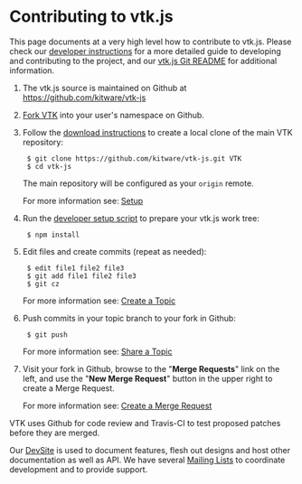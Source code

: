 Contributing to vtk.js
======================

This page documents at a very high level how to contribute to vtk.js.
Please check our [developer instructions] for a more detailed guide to
developing and contributing to the project, and our [vtk.js Git README](README.md)
for additional information.

1. The vtk.js source is maintained on Github
    at https://github.com/kitware/vtk-js<br/>

2. [Fork VTK] into your user's namespace on Github.

3. Follow the [download instructions] to create a
    local clone of the main VTK repository:

        $ git clone https://github.com/kitware/vtk-js.git VTK
        $ cd vtk-js
    The main repository will be configured as your `origin` remote.

    For more information see: [Setup]

4. Run the [developer setup script] to prepare your vtk.js work tree:

        $ npm install

5. Edit files and create commits (repeat as needed):

        $ edit file1 file2 file3
        $ git add file1 file2 file3
        $ git cz

    For more information see: [Create a Topic]

6. Push commits in your topic branch to your fork in Github:

        $ git push

    For more information see: [Share a Topic]

7. Visit your fork in Github, browse to the "**Merge Requests**" link on the
    left, and use the "**New Merge Request**" button in the upper right to
    create a Merge Request.

    For more information see: [Create a Merge Request]


VTK uses Github for code review and Travis-CI to test proposed
patches before they are merged.

Our [DevSite] is used to document features, flesh out designs and host other
documentation as well as API. We have several [Mailing Lists]
to coordinate development and to provide support.

[VTK Git README]: Documentation/dev/git/README.md
[developer instructions]: Documentation/dev/git/develop.md
[Create an account]: https://gitlab.kitware.com/users/sign_in
[Fork VTK]: https://gitlab.kitware.com/vtk/vtk/fork/new
[download instructions]: Documentation/dev/git/download.md#clone
[developer setup script]: /Utilities/SetupForDevelopment.sh
[Setup]: Documentation/dev/git/develop.md#Setup
[Create a Topic]: Documentation/dev/git/develop.md#create-a-topic
[Share a Topic]: Documentation/dev/git/develop.md#share-a-topic
[Create a Merge Request]: Documentation/dev/git/develop.md#create-a-merge-request

[DevSite]: http://kitware.github.io/vtk-js
[Mailing Lists]: http://www.vtk.org/VTK/help/mailing.html
